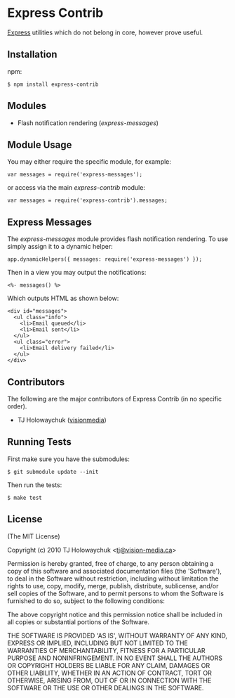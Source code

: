
# Express Contrib
      
  [Express](http://expressjs.com) utilities which do not belong in core, however prove useful.

## Installation

npm:

    $ npm install express-contrib

## Modules

  * Flash notification rendering (_express-messages_)

## Module Usage

You may either require the specific module, for example:

    var messages = require('express-messages');

or access via the main _express-contrib_ module:

    var messages = require('express-contrib').messages;

## Express Messages

The _express-messages_ module provides flash notification rendering. To use simply assign it to a dynamic helper:

    app.dynamicHelpers({ messages: require('express-messages') });

Then in a view you may output the notifications:

    <%- messages() %>

Which outputs HTML as shown below:

    <div id="messages">
      <ul class="info">
        <li>Email queued</li>
        <li>Email sent</li>
      </ul>
      <ul class="error">
        <li>Email delivery failed</li>
      </ul>
    </div>

## Contributors

The following are the major contributors of Express Contrib (in no specific order).

  * TJ Holowaychuk ([visionmedia](http://github.com/visionmedia))

## Running Tests

First make sure you have the submodules:

    $ git submodule update --init

Then run the tests:

    $ make test

## License 

(The MIT License)

Copyright (c) 2010 TJ Holowaychuk &lt;tj@vision-media.ca&gt;

Permission is hereby granted, free of charge, to any person obtaining
a copy of this software and associated documentation files (the
'Software'), to deal in the Software without restriction, including
without limitation the rights to use, copy, modify, merge, publish,
distribute, sublicense, and/or sell copies of the Software, and to
permit persons to whom the Software is furnished to do so, subject to
the following conditions:

The above copyright notice and this permission notice shall be
included in all copies or substantial portions of the Software.

THE SOFTWARE IS PROVIDED 'AS IS', WITHOUT WARRANTY OF ANY KIND,
EXPRESS OR IMPLIED, INCLUDING BUT NOT LIMITED TO THE WARRANTIES OF
MERCHANTABILITY, FITNESS FOR A PARTICULAR PURPOSE AND NONINFRINGEMENT.
IN NO EVENT SHALL THE AUTHORS OR COPYRIGHT HOLDERS BE LIABLE FOR ANY
CLAIM, DAMAGES OR OTHER LIABILITY, WHETHER IN AN ACTION OF CONTRACT,
TORT OR OTHERWISE, ARISING FROM, OUT OF OR IN CONNECTION WITH THE
SOFTWARE OR THE USE OR OTHER DEALINGS IN THE SOFTWARE.
